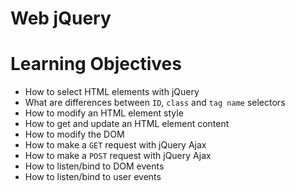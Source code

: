 # Web jQuery

# Learning Objectives

* How to select HTML elements with jQuery
* What are differences between `ID`, `class` and `tag name` selectors
* How to modify an HTML element style
* How to get and update an HTML element content
* How to modify the DOM
* How to make a `GET` request with jQuery Ajax
* How to make a `POST` request with jQuery Ajax
* How to listen/bind to DOM events
* How to listen/bind to user events
